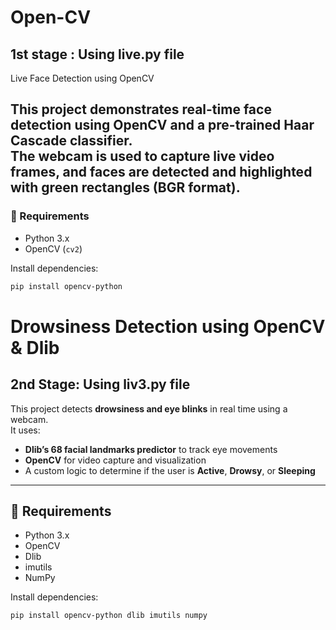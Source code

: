 # Open-CV
## 1st stage : Using live.py file
Live Face Detection using OpenCV 

This project demonstrates **real-time face detection** using OpenCV and a pre-trained Haar Cascade classifier.  
The webcam is used to capture live video frames, and faces are detected and highlighted with green rectangles (BGR format).
---
### 📌 Requirements
- Python 3.x  
- OpenCV (`cv2`)
  
Install dependencies:
```bash
pip install opencv-python
```
# Drowsiness Detection using OpenCV & Dlib
## 2nd Stage: Using liv3.py file

This project detects **drowsiness and eye blinks** in real time using a webcam.  
It uses:
- **Dlib’s 68 facial landmarks predictor** to track eye movements  
- **OpenCV** for video capture and visualization  
- A custom logic to determine if the user is **Active**, **Drowsy**, or **Sleeping**

---

## 📌 Requirements
- Python 3.x  
- OpenCV  
- Dlib  
- imutils  
- NumPy  

Install dependencies:
```bash
pip install opencv-python dlib imutils numpy
```
